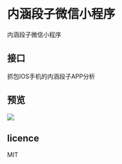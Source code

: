 # 内涵段子微信小程序

内涵段子微信小程序

## 接口

抓包IOS手机的内涵段子APP分析

## 预览

![](https://github.com/julytian/neihanwxapp/blob/master/neihan.jpg)

## licence

MIT
